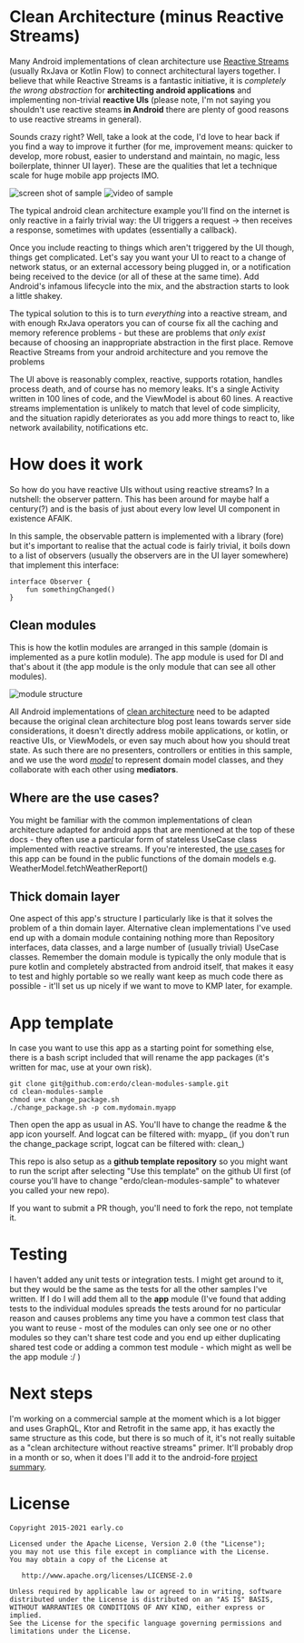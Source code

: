 # Clean Architecture (minus Reactive Streams)

Many Android implementations of clean architecture use [Reactive Streams](http://www.reactive-streams.org/) (usually RxJava or Kotlin Flow) to connect architectural layers together. I believe that while Reactive Streams is a fantastic initiative, it is *completely the wrong abstraction* for **architecting android applications** and implementing non-trivial **reactive UIs** (please note, I'm not saying you shouldn't use reactive steams **in Android** there are plenty of good reasons to use reactive streams in general).

Sounds crazy right? Well, take a look at the code, I'd love to hear back if you find a way to improve it further (for me, improvement means: quicker to develop, more robust, easier to understand and maintain, no magic, less boilerplate, thinner UI layer). These are the qualities that let a technique scale for huge mobile app projects IMO.

![screen shot of sample](clean_modules_screenshot.png)
![video of sample](clean-modules-vid.gif)

The typical android clean architecture example you'll find on the internet is only reactive in a fairly trivial way: the UI triggers a request -> then receives a response, sometimes with updates (essentially a callback).

Once you include reacting to things which aren't triggered by the UI though, things get complicated. Let's say you want your UI to react to a change of network status, or an external accessory being plugged in, or a notification being received to the device (or all of these at the same time). Add Android's infamous lifecycle into the mix, and the abstraction starts to look a little shakey.

The typical solution to this is to turn _everything_ into a reactive stream, and with enough RxJava operators you can of course fix all the caching and memory reference problems - but these are problems that _only exist_ because of choosing an inappropriate abstraction in the first place. Remove Reactive Streams from your android architecture and you remove the problems

The UI above is reasonably complex, reactive, supports rotation, handles process death, and of course has no memory leaks. It's a single Activity written in 100 lines of code, and the ViewModel is about 60 lines. A reactive streams implementation is unlikely to match that level of code simplicity, and the situation rapidly deteriorates as you add more things to react to, like network availability, notifications etc.

# How does it work

So how do you have reactive UIs without using reactive streams? In a nutshell: the observer pattern. This has been around for maybe half a century(?) and is the basis of just about every low level UI component in existence AFAIK.

In this sample, the observable pattern is implemented with a library (fore) but it's important to realise that the actual code is fairly trivial, it boils down to a list of observers (usually the observers are in the UI layer somewhere) that implement this interface:

```
interface Observer {
    fun somethingChanged()
}
```

## Clean modules

This is how the kotlin modules are arranged in this sample (domain is implemented as a pure kotlin module). The app module is used for DI and that's about it (the app module is the only module that can see all other modules).

![module structure](architecture.png)

All Android implementations of [clean architecture](https://blog.cleancoder.com/uncle-bob/2012/08/13/the-clean-architecture.html) need to be adapted because the original clean architecture blog post leans towards server side considerations, it doesn't directly address mobile applications, or kotlin, or reactive UIs, or ViewModels, or even say much about how you should treat state. As such there are no presenters, controllers or entities in this sample, and we use the word [*model*](https://en.wikipedia.org/wiki/Domain_model) to represent domain model classes, and they collaborate with each other using **mediators**.

## Where are the use cases?
You might be familiar with the common implementations of clean architecture adapted for android apps that are mentioned at the top of these docs - they often use a particular form of stateless UseCase class implemented with reactive streams. If you're interested, the [use cases](https://en.wikipedia.org/wiki/Use_case) for this app can be found in the public functions of the domain models e.g. WeatherModel.fetchWeatherReport()

## Thick domain layer
One aspect of this app's structure I particularly like is that it solves the problem of a thin domain layer. Alternative clean implementations I've used end up with a domain module containing nothing more than Repository interfaces, data classes, and a large number of (usually trivial) UseCase classes. Remember the domain module is typically the only module that is pure kotlin and completely abstracted from android itself, that makes it easy to test and highly portable so we really want keep as much code there as possible - it'll set us up nicely if we want to move to KMP later, for example.


# App template
In case you want to use this app as a starting point for something else, there is a bash script included that will rename the app packages (it's written for mac, use at your own risk).

```
git clone git@github.com:erdo/clean-modules-sample.git
cd clean-modules-sample
chmod u+x change_package.sh
./change_package.sh -p com.mydomain.myapp
```
Then open the app as usual in AS. You'll have to change the readme & the app icon yourself. And logcat can be filtered with: myapp_ (if you don't run the change_package script, logcat can be filtered with: clean_)

This repo is also setup as a **github template repository** so you might want to run the script after selecting "Use this template" on the github UI first (of course you'll have to change "erdo/clean-modules-sample" to whatever you called your new repo).

If you want to submit a PR though, you'll need to fork the repo, not template it.

# Testing
I haven't added any unit tests or integration tests. I might get around to it, but they would be the same as the tests for all the other samples I've written. If I do I will add them all to the **app** module (I've found that adding tests to the individual modules spreads the tests around for no particular reason and causes problems any time you have a common test class that you want to reuse - most of the modules can only see one or no other modules so they can't share test code and you end up either duplicating shared test code or adding a common test module - which might as well be the app module :/ )

# Next steps
I'm working on a commercial sample at the moment which is a lot bigger and uses GraphQL, Ktor and Retrofit in the same app, it has exactly the same structure as this code, but there is so much of it, it's not really suitable as a "clean architecture without reactive streams" primer. It'll probably drop in a month or so, when it does I'll add it to the android-fore [project summary](https://github.com/erdo?tab=projects).

# License

    Copyright 2015-2021 early.co

    Licensed under the Apache License, Version 2.0 (the "License");
    you may not use this file except in compliance with the License.
    You may obtain a copy of the License at

       http://www.apache.org/licenses/LICENSE-2.0

    Unless required by applicable law or agreed to in writing, software
    distributed under the License is distributed on an "AS IS" BASIS,
    WITHOUT WARRANTIES OR CONDITIONS OF ANY KIND, either express or implied.
    See the License for the specific language governing permissions and
    limitations under the License.
